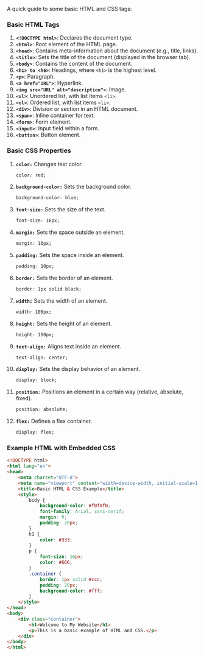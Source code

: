 
A quick guide to some basic HTML and CSS tags:

### Basic HTML Tags
1. **`<!DOCTYPE html>`**: Declares the document type.
2. **`<html>`**: Root element of the HTML page.
3. **`<head>`**: Contains meta-information about the document (e.g., title, links).
4. **`<title>`**: Sets the title of the document (displayed in the browser tab).
5. **`<body>`**: Contains the content of the document.
6. **`<h1> to <h6>`**: Headings, where `<h1>` is the highest level.
7. **`<p>`**: Paragraph.
8. **`<a href="URL">`**: Hyperlink.
9. **`<img src="URL" alt="description">`**: Image.
10. **`<ul>`**: Unordered list, with list items `<li>`.
11. **`<ol>`**: Ordered list, with list items `<li>`.
12. **`<div>`**: Division or section in an HTML document.
13. **`<span>`**: Inline container for text.
14. **`<form>`**: Form element.
15. **`<input>`**: Input field within a form.
16. **`<button>`**: Button element.

### Basic CSS Properties
1. **`color:`** Changes text color.
   ```css
   color: red;
   ```

2. **`background-color:`** Sets the background color.
   ```css
   background-color: blue;
   ```

3. **`font-size:`** Sets the size of the text.
   ```css
   font-size: 16px;
   ```

4. **`margin:`** Sets the space outside an element.
   ```css
   margin: 10px;
   ```

5. **`padding:`** Sets the space inside an element.
   ```css
   padding: 10px;
   ```

6. **`border:`** Sets the border of an element.
   ```css
   border: 1px solid black;
   ```

7. **`width:`** Sets the width of an element.
   ```css
   width: 100px;
   ```

8. **`height:`** Sets the height of an element.
   ```css
   height: 100px;
   ```

9. **`text-align:`** Aligns text inside an element.
   ```css
   text-align: center;
   ```

10. **`display:`** Sets the display behavior of an element.
    ```css
    display: block;
    ```

11. **`position:`** Positions an element in a certain way (relative, absolute, fixed).
    ```css
    position: absolute;
    ```

12. **`flex:`** Defines a flex container.
    ```css
    display: flex;
    ```

### Example HTML with Embedded CSS
```html
<!DOCTYPE html>
<html lang="en">
<head>
    <meta charset="UTF-8">
    <meta name="viewport" content="width=device-width, initial-scale=1.0">
    <title>Basic HTML & CSS Example</title>
    <style>
        body {
            background-color: #f0f0f0;
            font-family: Arial, sans-serif;
            margin: 0;
            padding: 20px;
        }
        h1 {
            color: #333;
        }
        p {
            font-size: 16px;
            color: #666;
        }
        .container {
            border: 1px solid #ccc;
            padding: 20px;
            background-color: #fff;
        }
    </style>
</head>
<body>
    <div class="container">
        <h1>Welcome to My Website</h1>
        <p>This is a basic example of HTML and CSS.</p>
    </div>
</body>
</html>
```